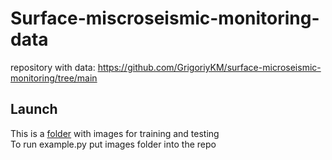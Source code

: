 # Surface-miscroseismic-monitoring-data
repository with data: https://github.com/GrigoriyKM/surface-microseismic-monitoring/tree/main

## Launch
This is a [folder](https://drive.google.com/drive/u/2/folders/1nu823hbtCA3qQ4wUoGC7I_Tu1czcpxOA) with images for training and testing  
To run example.py put images folder into the repo
